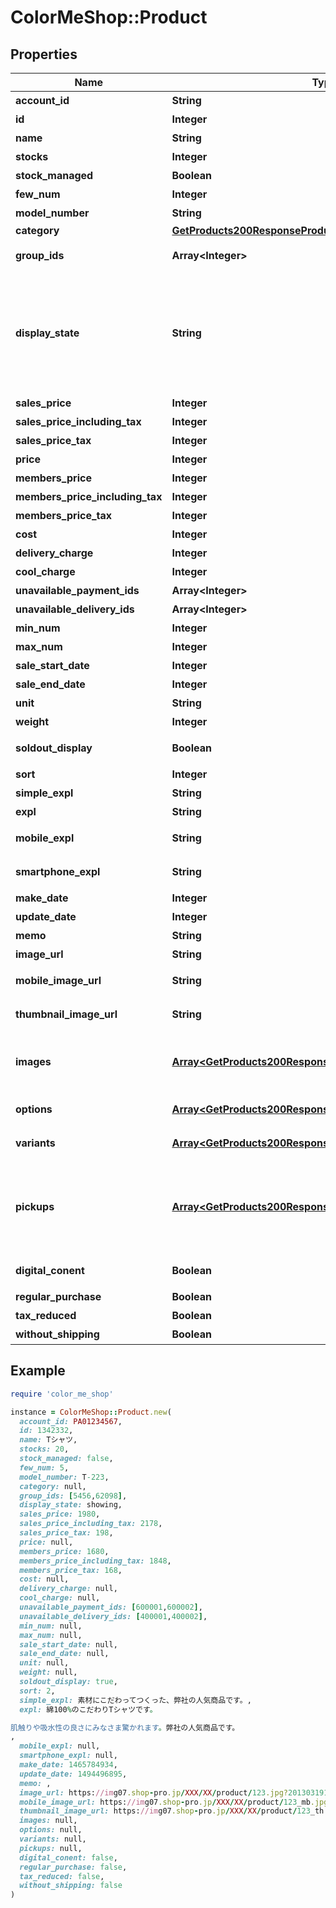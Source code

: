 # ColorMeShop::Product

## Properties

| Name | Type | Description | Notes |
| ---- | ---- | ----------- | ----- |
| **account_id** | **String** | ショップアカウントID | [optional] |
| **id** | **Integer** | 商品ID | [optional] |
| **name** | **String** | 商品名 | [optional] |
| **stocks** | **Integer** | 在庫数 | [optional] |
| **stock_managed** | **Boolean** | 在庫管理するか否か | [optional] |
| **few_num** | **Integer** | 残りわずかとなる在庫数 | [optional] |
| **model_number** | **String** | 型番 | [optional] |
| **category** | [**GetProducts200ResponseProductsInnerCategory**](GetProducts200ResponseProductsInnerCategory.md) |  | [optional] |
| **group_ids** | **Array&lt;Integer&gt;** | 商品が属するグループのIDの配列 | [optional] |
| **display_state** | **String** | 掲載設定   - &#x60;showing&#x60;: 掲載状態  - &#x60;hidden&#x60;: 非掲載状態  - &#x60;showing_for_members&#x60;: 会員にのみ掲載  - &#x60;sale_for_members&#x60;: 掲載状態だが購入は会員のみ可能  | [optional] |
| **sales_price** | **Integer** | 販売価格 | [optional] |
| **sales_price_including_tax** | **Integer** | 消費税込販売価格 | [optional] |
| **sales_price_tax** | **Integer** | 消費税額 | [optional] |
| **price** | **Integer** | 定価 | [optional] |
| **members_price** | **Integer** | 会員価格 | [optional] |
| **members_price_including_tax** | **Integer** | 消費税込会員価格 | [optional] |
| **members_price_tax** | **Integer** | 会員価格の消費税額 | [optional] |
| **cost** | **Integer** | 原価 | [optional] |
| **delivery_charge** | **Integer** | 個別送料 | [optional] |
| **cool_charge** | **Integer** | クール便の追加料金 | [optional] |
| **unavailable_payment_ids** | **Array&lt;Integer&gt;** | 利用不可決済方法の配列 | [optional] |
| **unavailable_delivery_ids** | **Array&lt;Integer&gt;** | 利用不可配送方法の配列 | [optional] |
| **min_num** | **Integer** | 最小購入数量 | [optional] |
| **max_num** | **Integer** | 最大購入数量 | [optional] |
| **sale_start_date** | **Integer** | 掲載開始時刻 | [optional] |
| **sale_end_date** | **Integer** | 掲載終了時刻 | [optional] |
| **unit** | **String** | 単位 | [optional] |
| **weight** | **Integer** | 重量(グラム単位) | [optional] |
| **soldout_display** | **Boolean** | 売り切れているときもショップに表示するか | [optional] |
| **sort** | **Integer** | 表示順 | [optional] |
| **simple_expl** | **String** | 簡易説明 | [optional] |
| **expl** | **String** | 商品説明 | [optional] |
| **mobile_expl** | **String** | フィーチャーフォン向けショップの商品説明 | [optional] |
| **smartphone_expl** | **String** | スマホ向けショップの商品説明 | [optional] |
| **make_date** | **Integer** | 商品作成日時 | [optional] |
| **update_date** | **Integer** | 商品更新日時 | [optional] |
| **memo** | **String** | 備考 | [optional] |
| **image_url** | **String** | メインの商品画像URL | [optional] |
| **mobile_image_url** | **String** | メインの商品画像のモバイル用URL | [optional] |
| **thumbnail_image_url** | **String** | メインの商品画像のサムネイルURL | [optional] |
| **images** | [**Array&lt;GetProducts200ResponseProductsInnerImagesInner&gt;**](GetProducts200ResponseProductsInnerImagesInner.md) | メインの商品画像以外の3つの画像に関する、PC用とモバイル用の画像URL | [optional] |
| **options** | [**Array&lt;GetProducts200ResponseProductsInnerOptionsInner&gt;**](GetProducts200ResponseProductsInnerOptionsInner.md) | 選択できるオプションの一覧 | [optional] |
| **variants** | [**Array&lt;GetProducts200ResponseProductsInnerVariantsInner&gt;**](GetProducts200ResponseProductsInnerVariantsInner.md) | オプションのバリエーション一覧 | [optional] |
| **pickups** | [**Array&lt;GetProducts200ResponseProductsInnerPickupsInner&gt;**](GetProducts200ResponseProductsInnerPickupsInner.md) | おすすめ商品情報  ※おすすめ商品種別が「3: 新着商品」の情報は、「[新着商品管理](https://shop-pro.jp/manual/new_item_lst)」が「手動モード」の場合のみ取得できます。  | [optional] |
| **digital_conent** | **Boolean** | デジタルコンテンツ商品かどうか | [optional] |
| **regular_purchase** | **Boolean** | 定期購入商品かどうか | [optional] |
| **tax_reduced** | **Boolean** | 軽減税率対象なら &#x60;true&#x60; | [optional] |
| **without_shipping** | **Boolean** | 配送不要商品なら &#x60;true&#x60; | [optional] |

## Example

```ruby
require 'color_me_shop'

instance = ColorMeShop::Product.new(
  account_id: PA01234567,
  id: 1342332,
  name: Tシャツ,
  stocks: 20,
  stock_managed: false,
  few_num: 5,
  model_number: T-223,
  category: null,
  group_ids: [5456,62098],
  display_state: showing,
  sales_price: 1980,
  sales_price_including_tax: 2178,
  sales_price_tax: 198,
  price: null,
  members_price: 1680,
  members_price_including_tax: 1848,
  members_price_tax: 168,
  cost: null,
  delivery_charge: null,
  cool_charge: null,
  unavailable_payment_ids: [600001,600002],
  unavailable_delivery_ids: [400001,400002],
  min_num: null,
  max_num: null,
  sale_start_date: null,
  sale_end_date: null,
  unit: null,
  weight: null,
  soldout_display: true,
  sort: 2,
  simple_expl: 素材にこだわってつくった、弊社の人気商品です。,
  expl: 綿100%のこだわりTシャツです。

肌触りや吸水性の良さにみなさま驚かれます。弊社の人気商品です。
,
  mobile_expl: null,
  smartphone_expl: null,
  make_date: 1465784934,
  update_date: 1494496895,
  memo: ,
  image_url: https://img07.shop-pro.jp/XXX/XX/product/123.jpg?20130319164314,
  mobile_image_url: https://img07.shop-pro.jp/XXX/XX/product/123_mb.jpg?20130319164314,
  thumbnail_image_url: https://img07.shop-pro.jp/XXX/XX/product/123_th.jpg?20130319164314,
  images: null,
  options: null,
  variants: null,
  pickups: null,
  digital_conent: false,
  regular_purchase: false,
  tax_reduced: false,
  without_shipping: false
)
```


